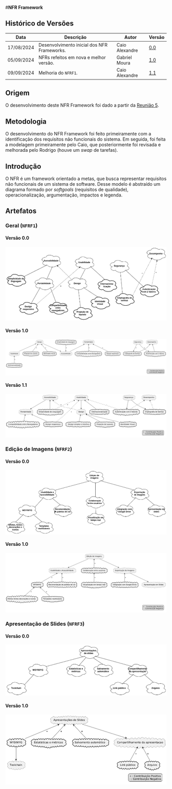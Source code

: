 #__NFR Framework__

## Histórico de Versões

| Data       | Descrição                                   | Autor          | Versão                                                 |
|------------|---------------------------------------------|----------------|--------------------------------------------------------|
| 17/08/2024 | Desenvolvimento inicial dos NFR Frameworks. | Caio Alexandre | [0.0](nfr-framework.md)                                |
| 05/09/2024 | NFRs refeitos em nova e melhor versão.                   | Gabriel Moura  | [1.0](../analise/correcoes/nfr-framework_corrigido.md) |
| 09/09/2024 | Melhoria do `NFRF1`.                        | Caio Alexandre | [1.1](../analise/correcoes/nfr-framework_corrigido.md) |

## Origem

O desenvolvimento deste NFR Framework foi dado a partir da
[Reunião 5](../atas/reuniao05.md).

## Metodologia

O desenvolvimento do NFR Framework foi feito primeiramente com a identificação
dos requisitos não funcionais do sistema. Em seguida, foi feita a modelagem
primeiramente pelo Caio, que posteriormente foi revisada e melhorada pelo
Rodrigo (houve um *swap* de tarefas).

## Introdução

O NFR é um framework orientado a metas, que busca representar requisitos não
funcionais de um sistema de software. Desse modelo é abstraído um diagrama
formado por *softgoals* (requisitos de qualidade), operacionalização,
argumentação, impactos e legenda.

## Artefatos

### Geral (`NFRF1`)

#### Versão 0.0

![NFR Framework - Geral](../images/nfr-framework/v0.1/geral.png)

#### Versão 1.0

![NFR Framework - Geral](../images/nfr-framework/v1.0/geral.png)

#### Versão 1.1

![NFR Framework - Geral](../images/nfr-framework/v1.1/geral.png)

### Edição de Imagens (`NFRF2`)

#### Versão 0.0

![NFR Framework - Edição de Imagens](../images/nfr-framework/v0.0/edicao-de-imagens.png)

#### Versão 1.0

![NFR Framework - Edição de Imagens](../images/nfr-framework/v1.0/edicao-de-imagens.png)

### Apresentação de Slides (`NFRF3`)

#### Versão 0.0

![NFR Framework - Edição de Imagens](../images/nfr-framework/v0.0/apresentacao-de-slides.png)

#### Versão 1.0

![NFR Framework - Edição de Imagens](../images/nfr-framework/v1.0/apresentacao-de-slides.png)
